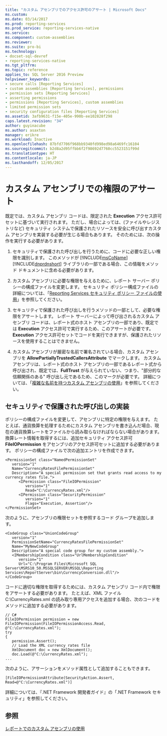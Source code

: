 ```yaml
---
title: "カスタム アセンブリでのアクセス許可のアサート | Microsoft Docs"
ms.custom: 
ms.date: 03/14/2017
ms.prod: reporting-services
ms.prod_service: reporting-services-native
ms.service: 
ms.component: custom-assemblies
ms.reviewer: 
ms.suite: pro-bi
ms.technology:
- docset-sql-devref
- reporting-services-native
ms.tgt_pltfrm: 
ms.topic: reference
applies_to: SQL Server 2016 Preview
helpviewer_keywords:
- secure calls [Reporting Services]
- custom assemblies [Reporting Services], permissions
- permission sets [Reporting Services]
- asserting permissions
- permissions [Reporting Services], custom assemblies
- limited permission sets
- security configuration files [Reporting Services]
ms.assetid: 3afb9631-f15e-405e-990b-ee102828f298
caps.latest.revision: "34"
author: guyinacube
ms.author: asaxton
manager: erikre
ms.workload: Inactive
ms.openlocfilehash: 87bfd7706f968bb9340fd998ed98a6469fc16104
ms.sourcegitcommit: b2d8a2d95ffbb6f2f98692d7760cc5523151f99d
ms.translationtype: HT
ms.contentlocale: ja-JP
ms.lasthandoff: 12/05/2017
---
```

# <a name="asserting-permissions-in-custom-assemblies"></a>カスタム アセンブリでの権限のアサート
  既定では、カスタム アセンブリ コードは、限定された **Execution** アクセス許可セットに基づいて実行されます。 ただし、場合によっては、(ファイルやレジストリなど) セキュリティ システムで保護されたリソースを安全に呼び出すカスタム アセンブリを実装する必要が生じる場合もあります。 そのためには、次の操作を実行する必要があります。  
  
1.  セキュリティで保護された呼び出しを行うために、コードに必要な正しい権限を識別します。 このメソッドが [!INCLUDE[msCoName](../../includes/msconame-md.md)] [!INCLUDE[dnprdnshort](../../includes/dnprdnshort-md.md)] ライブラリの一部である場合、この情報をメソッド ドキュメントに含める必要があります。  
  
2.  カスタム アセンブリに必要な権限を与えるために、レポート サーバー ポリシーの構成ファイルを変更します。 セキュリティ ポリシー構成ファイルの詳細については、「[Reporting Services セキュリティ ポリシー ファイルの使用](../../reporting-services/extensions/secure-development/using-reporting-services-security-policy-files.md)」を参照してください。  
  
3.  セキュリティで保護された呼び出しを行うメソッドの一部として、必要な権限をアサートします。 レポート サーバーによって呼び出されるカスタム アセンブリ コードは、レポート式のホスト アセンブリの一部であり、既定では **Execution** アクセス許可で実行するため、このアサートが必要です。 **Execution** アクセス許可セットでコードを実行できますが、保護されたリソースを使用することはできません。  
  
4.  カスタム アセンブリが厳密な名前で署名されている場合、カスタム アセンブリを **AllowPartiallyTrustedCallersAttribute** でマークします。 カスタム アセンブリは、レポート式のホスト アセンブリの一部であるレポート式から呼び出され、既定では、**FullTrust** が与えられていない、つまり、"部分的な信頼関係のある" 呼び出し元であるため、このマークが必要です。 詳細については、「[複雑な名前を持つカスタム アセンブリの使用](../../reporting-services/custom-assemblies/using-strong-named-custom-assemblies.md)」を参照してください。  
  
## <a name="implementing-a-secure-call"></a>セキュリティで保護された呼び出しの実装  
 ポリシーの構成ファイルを変更して、アセンブリに特定の権限を与えます。 たとえば、通貨換算を処理するためにカスタム アセンブリを書き込んだ場合、現在の通貨換算レートをファイルから読み取らなければならない場合があります。 換算レート情報を取得するには、追加セキュリティ アクセス許可 **FileIOPermission** をアセンブリのアクセス許可セットに追加する必要があります。 ポリシーの構成ファイルで次の追加エントリを作成できます。  
  
```  
<PermissionSet class="NamedPermissionSet"  
   version="1"  
   Name="CurrencyRatesFilePermissionSet"  
   Description="A special permission set that grants read access to my currency rates file.">  
      <IPermission class="FileIOPermission"  
         version="1"  
         Read="C:\CurrencyRates.xml"/>  
      <IPermission class="SecurityPermission"  
         version="1"  
         Flags="Execution, Assertion"/>  
</PermissionSet>  
```  
  
 次のように、アセンブリの権限セットを参照するコード グループを追加します。  
  
```  
<CodeGroup class="UnionCodeGroup"  
   version="1"  
   PermissionSetName="CurrencyRatesFilePermissionSet"  
   Name="MyNewCodeGroup"  
   Description="A special code group for my custom assembly.">  
   <IMembershipCondition class="UrlMembershipCondition"  
      version="1"  
      Url="C:\Program Files\Microsoft SQL Server\MSRS10_50.MSSQLSERVER\MSSQL\Reporting Services\ReportServer\bin\CurrencyConversion.dll"/>  
</CodeGroup>  
```  
  
 コードに適切な権限を取得するためには、カスタム アセンブリ コード内で権限をアサートする必要があります。 たとえば、XML ファイル C:\CurrencyRates.xml の読み取り専用アクセスを追加する場合、次のコードをメソッドに追加する必要があります。  
  
```  
// C#  
FileIOPermission permission = new FileIOPermission(FileIOPermissionAccess.Read, @"C:\CurrencyRates.xml");  
try  
{  
   permission.Assert();  
   // Load the XML currency rates file  
   XmlDocument doc = new XmlDocument();  
   doc.Load(@"C:\CurrencyRates.xml");  
...  
```  
  
 次のように、アサーションをメソッド属性として追加することもできます。  
  
```  
[FileIOPermissionAttribute(SecurityAction.Assert, Read=@"C:\CurrencyRates.xml")]  
```  
  
 詳細については、『.NET Framework 開発者ガイド』の「.NET Framework セキュリティ」を参照してください。  
  
## <a name="see-also"></a>参照  
 [レポートでのカスタム アセンブリの使用](../../reporting-services/custom-assemblies/using-custom-assemblies-with-reports.md)  
  
  
